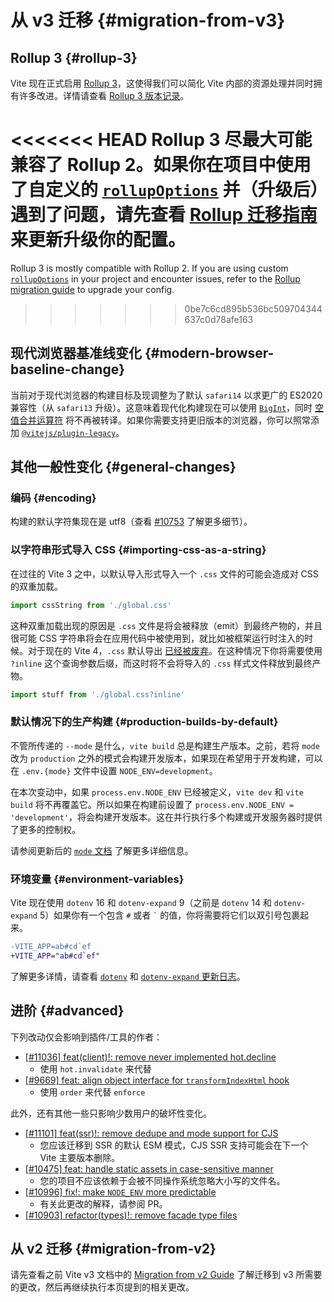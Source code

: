 # 从 v3 迁移 {#migration-from-v3}

## Rollup 3 {#rollup-3}

Vite 现在正式启用 [Rollup 3](https://github.com/vitejs/vite/issues/9870)，这使得我们可以简化 Vite 内部的资源处理并同时拥有许多改进。详情请查看 [Rollup 3 版本记录](https://github.com/rollup/rollup/releases/tag/v3.0.0)。

<<<<<<< HEAD
Rollup 3 尽最大可能兼容了 Rollup 2。如果你在项目中使用了自定义的 [`rollupOptions`](../config/build-options.md#rollup-options) 并（升级后）遇到了问题，请先查看 [Rollup 迁移指南](https://rollupjs.org/guide/en/#migration) 来更新升级你的配置。
=======
Rollup 3 is mostly compatible with Rollup 2. If you are using custom [`rollupOptions`](../config/build-options.md#rollup-options) in your project and encounter issues, refer to the [Rollup migration guide](https://rollupjs.org/migration/) to upgrade your config.
>>>>>>> 0be7c6cd895b536bc509704344637c0d78afe163

## 现代浏览器基准线变化 {#modern-browser-baseline-change}

当前对于现代浏览器的构建目标及现调整为了默认 `safari14` 以求更广的 ES2020 兼容性（从 `safari13` 升级）。这意味着现代化构建现在可以使用 [`BigInt`](https://developer.mozilla.org/en-US/docs/Web/JavaScript/Reference/Global_Objects/BigInt)，同时 [空值合并运算符](https://developer.mozilla.org/en-US/docs/Web/JavaScript/Reference/Operators/Nullish_coalescing) 将不再被转译。如果你需要支持更旧版本的浏览器，你可以照常添加 [`@vitejs/plugin-legacy`](https://github.com/vitejs/vite/tree/main/packages/plugin-legacy)。

## 其他一般性变化 {#general-changes}

### 编码 {#encoding}

构建的默认字符集现在是 utf8（查看 [#10753](https://github.com/vitejs/vite/issues/10753) 了解更多细节）。

### 以字符串形式导入 CSS {#importing-css-as-a-string}

在过往的 Vite 3 之中，以默认导入形式导入一个 `.css` 文件的可能会造成对 CSS 的双重加载。

```ts
import cssString from './global.css'
```

这种双重加载出现的原因是 `.css` 文件是将会被释放（emit）到最终产物的，并且很可能 CSS 字符串将会在应用代码中被使用到，就比如被框架运行时注入的时候。对于现在的 Vite 4，`.css` 默认导出 [已经被废弃](https://github.com/vitejs/vite/issues/11094)。在这种情况下你将需要使用 `?inline` 这个查询参数后缀，而这时将不会将导入的 `.css` 样式文件释放到最终产物。

```ts
import stuff from './global.css?inline'
```

### 默认情况下的生产构建 {#production-builds-by-default}

不管所传递的 `--mode` 是什么，`vite build` 总是构建生产版本。之前，若将 `mode` 改为 `production` 之外的模式会构建开发版本，如果现在希望用于开发构建，可以在 `.env.{mode}` 文件中设置 `NODE_ENV=development`。

在本次变动中，如果 `process.env.`<wbr>`NODE_ENV` 已经被定义，`vite dev` 和 `vite build` 将不再覆盖它。所以如果在构建前设置了 `process.env.`<wbr>`NODE_ENV = 'development'`，将会构建开发版本。这在并行执行多个构建或开发服务器时提供了更多的控制权。

请参阅更新后的 [`mode` 文档](/guide/env-and-mode.md#modes) 了解更多详细信息。

### 环境变量 {#environment-variables}

Vite 现在使用 `dotenv` 16 和 `dotenv-expand` 9（之前是 `dotenv` 14 和 `dotenv-expand` 5）如果你有一个包含 `#` 或者 `` ` `` 的值，你将需要将它们以双引号包裹起来。

```diff
-VITE_APP=ab#cd`ef
+VITE_APP="ab#cd`ef"
```

了解更多详情，请查看 [`dotenv`](https://github.com/motdotla/dotenv/blob/master/CHANGELOG.md) 和 [`dotenv-expand` 更新日志](https://github.com/motdotla/dotenv-expand/blob/master/CHANGELOG.md)。

## 进阶 {#advanced}

下列改动仅会影响到插件/工具的作者：

- [[#11036] feat(client)!: remove never implemented hot.decline](https://github.com/vitejs/vite/issues/11036)
  - 使用 `hot.invalidate` 来代替
- [[#9669] feat: align object interface for `transformIndexHtml` hook](https://github.com/vitejs/vite/issues/9669)
  - 使用 `order` 来代替 `enforce`

此外，还有其他一些只影响少数用户的破坏性变化。

- [[#11101] feat(ssr)!: remove dedupe and mode support for CJS](https://github.com/vitejs/vite/pull/11101)
  - 您应该迁移到 SSR 的默认 ESM 模式，CJS SSR 支持可能会在下一个 Vite 主要版本删除。
- [[#10475] feat: handle static assets in case-sensitive manner](https://github.com/vitejs/vite/pull/10475)
  - 您的项目不应该依赖于会被不同操作系统忽略大小写的文件名。
- [[#10996] fix!: make `NODE_ENV` more predictable](https://github.com/vitejs/vite/pull/10996)
  - 有关此更改的解释，请参阅 PR。
- [[#10903] refactor(types)!: remove facade type files](https://github.com/vitejs/vite/pull/10903)

## 从 v2 迁移 {#migration-from-v2}

请先查看之前 Vite v3 文档中的 [Migration from v2 Guide](https://cn.vitejs.dev/guide/migration-from-v2.html) 了解迁移到 v3 所需要的更改，然后再继续执行本页提到的相关更改。

